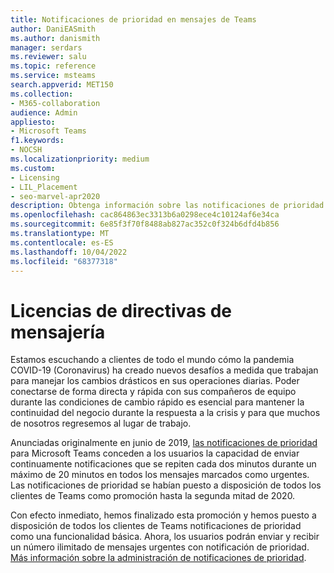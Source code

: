 ```yaml
---
title: Notificaciones de prioridad en mensajes de Teams
author: DaniEASmith
ms.author: danismith
manager: serdars
ms.reviewer: salu
ms.topic: reference
ms.service: msteams
search.appverid: MET150
ms.collection:
- M365-collaboration
audience: Admin
appliesto:
- Microsoft Teams
f1.keywords:
- NOCSH
ms.localizationpriority: medium
ms.custom:
- Licensing
- LIL_Placement
- seo-marvel-apr2020
description: Obtenga información sobre las notificaciones de prioridad en los mensajes de Microsoft Teams.
ms.openlocfilehash: cac864863ec3313b6a0298ece4c10124af6e34ca
ms.sourcegitcommit: 6e85f3f70f8488ab827ac352c0f324b6dfd4b856
ms.translationtype: MT
ms.contentlocale: es-ES
ms.lasthandoff: 10/04/2022
ms.locfileid: "68377318"
---
```

# <a name="messaging-policies-licensing"></a>Licencias de directivas de mensajería

Estamos escuchando a clientes de todo el mundo cómo la pandemia COVID-19 (Coronavirus) ha creado nuevos desafíos a medida que trabajan para manejar los cambios drásticos en sus operaciones diarias. Poder conectarse de forma directa y rápida con sus compañeros de equipo durante las condiciones de cambio rápido es esencial para mantener la continuidad del negocio durante la respuesta a la crisis y para que muchos de nosotros regresemos al lugar de trabajo.

Anunciadas originalmente en junio de 2019, [las notificaciones de prioridad](https://support.microsoft.com/article/mark-a-message-as-important-or-urgent-in-teams-ea99d5b6-1317-4550-8d75-86ff14cd4462) para Microsoft Teams conceden a los usuarios la capacidad de enviar continuamente notificaciones que se repiten cada dos minutos durante un máximo de 20 minutos en todos los mensajes marcados como urgentes. Las notificaciones de prioridad se habían puesto a disposición de todos los clientes de Teams como promoción hasta la segunda mitad de 2020.

Con efecto inmediato, hemos finalizado esta promoción y hemos puesto a disposición de todos los clientes de Teams notificaciones de prioridad como una funcionalidad básica. Ahora, los usuarios podrán enviar y recibir un número ilimitado de mensajes urgentes con notificación de prioridad. [Más información sobre la administración de notificaciones de prioridad](../messaging-policies-in-teams.md).

